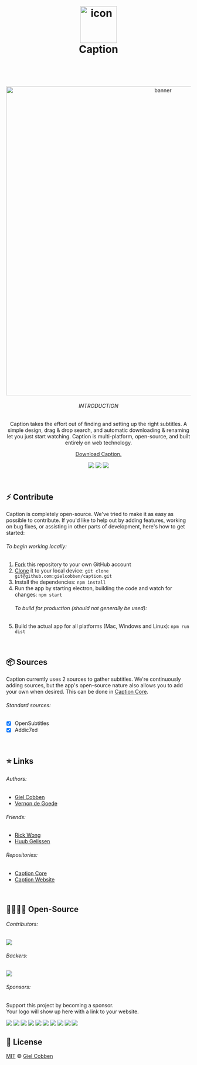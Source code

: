 <h1 align="center">
  <img src="https://gielcobben.com/github/caption/icon_256x256.png?v=2" width="100" alt="icon" draggable="false"><br>
  Caption
  <br>
  <br>
</h1>

<br>

<p align="center">  
  <img src="https://gielcobben.com/github/caption/github_cover.png" width="840" alt="banner" draggable="false">
  <br>
  <h6 align="center">INTRODUCTION</h6>
  <p align="center">Caption takes the effort out of finding and setting up the right subtitles. A simple design, drag & drop search, and automatic downloading & renaming let you just start watching. Caption is multi-platform, open-source, and built entirely on web technology.</p>
  <p align="center"><a href="https://getcaption.co">Download Caption.</a></p>
  <p align="center">
    <a href="#backers" alt="sponsors on Open Collective"><img src="https://opencollective.com/caption/backers/badge.svg" /></a> 
    <a href="#sponsors" alt="Sponsors on Open Collective"><img src="https://opencollective.com/caption/sponsors/badge.svg" /></a> 
    <a href="https://getcaption.co"><img src="https://img.shields.io/github/downloads/gielcobben/Caption/total.svg" /></a> 
  </p>
</p>

<br>

## ⚡️ Contribute

Caption is completely open-source. We've tried to make it as easy as possible to
contribute. If you'd like to help out by adding features, working on bug fixes,
or assisting in other parts of development, here's how to get started:

###### To begin working locally:

1. [Fork](https://help.github.com/articles/fork-a-repo/) this repository to your
   own GitHub account
2. [Clone](https://help.github.com/articles/cloning-a-repository/) it to your
   local device: `git clone git@github.com:gielcobben/caption.git`
3. Install the dependencies: `npm install`
4. Run the app by starting electron, building the code and watch for changes:
   `npm start`
   ###### To build for production (should not generally be used):
5. Build the actual app for all platforms (Mac, Windows and Linux): `npm run
   dist`

<br>

## 📦 Sources

Caption currently uses 2 sources to gather subtitles. We're continuously adding
sources, but the app's open-source nature also allows you to add your own when
desired. This can be done in
[Caption Core](https://github.com/gielcobben/caption-core).

###### Standard sources:

* [x] OpenSubtitles
* [x] Addic7ed

<br>

## ⭐️ Links

###### Authors:

* [Giel Cobben](https://github.com/gielcobben)
* [Vernon de Goede](https://github.com/vernondegoede)

###### Friends:

* [Rick Wong](https://github.com/RickWong)
* [Huub Gelissen](https://twitter.com/gelissenhuub)

###### Repositories:

* [Caption Core](https://github.com/gielcobben/caption-core)
* [Caption Website](https://github.com/gielcobben/getcaption.co)

<br>

## 👨‍👨‍👧‍👦 Open-Source

###### Contributors:

<a href="https://github.com/gielcobben/caption/graphs/contributors"><img src="https://opencollective.com/caption/contributors.svg?width=890" /></a>

###### Backers:

<a href="https://opencollective.com/caption#backers" target="_blank"><img src="https://opencollective.com/caption/backers.svg?width=890"></a>

###### Sponsors:

Support this project by becoming a sponsor. <br> Your logo will show up here
with a link to your website.

<a href="https://opencollective.com/caption/sponsor/0/website" target="_blank">
<img src="https://opencollective.com/caption/sponsor/0/avatar.svg"></a>
<a href="https://opencollective.com/caption/sponsor/1/website" target="_blank">
<img src="https://opencollective.com/caption/sponsor/1/avatar.svg"></a>
<a href="https://opencollective.com/caption/sponsor/2/website" target="_blank">
<img src="https://opencollective.com/caption/sponsor/2/avatar.svg"></a>
<a href="https://opencollective.com/caption/sponsor/3/website" target="_blank">
<img src="https://opencollective.com/caption/sponsor/3/avatar.svg"></a>
<a href="https://opencollective.com/caption/sponsor/4/website" target="_blank">
<img src="https://opencollective.com/caption/sponsor/4/avatar.svg"></a>
<a href="https://opencollective.com/caption/sponsor/5/website" target="_blank">
<img src="https://opencollective.com/caption/sponsor/5/avatar.svg"></a>
<a href="https://opencollective.com/caption/sponsor/6/website" target="_blank">
<img src="https://opencollective.com/caption/sponsor/6/avatar.svg"></a>
<a href="https://opencollective.com/caption/sponsor/7/website" target="_blank">
<img src="https://opencollective.com/caption/sponsor/7/avatar.svg"></a>
<a href="https://opencollective.com/caption/sponsor/8/website" target="_blank">
<img src="https://opencollective.com/caption/sponsor/8/avatar.svg"></a>
<a href="https://opencollective.com/caption/sponsor/9/website" target="_blank">
<img src="https://opencollective.com/caption/sponsor/9/avatar.svg"></a>

## 🔑 License

[MIT](https://github.com/gielcobben/Caption/blob/master/LICENSE) ©
[Giel Cobben](https://twitter.com/gielcobben)
